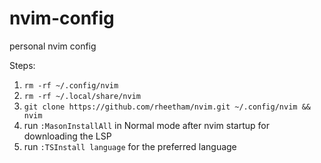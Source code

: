 # nvim-config
personal nvim config

Steps:
1. `rm -rf ~/.config/nvim`
2. `rm -rf ~/.local/share/nvim`
3. `git clone https://github.com/rheetham/nvim.git ~/.config/nvim && nvim`
4. run `:MasonInstallAll` in Normal mode after nvim startup for downloading the LSP
5. run `:TSInstall language` for the preferred language
